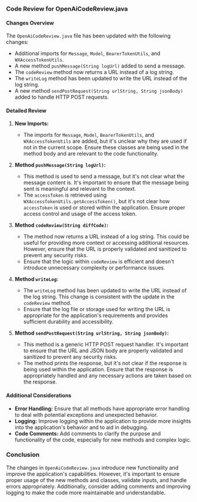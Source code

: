 ### Code Review for OpenAiCodeReview.java

#### Changes Overview
The `OpenAiCodeReview.java` file has been updated with the following changes:
- Additional imports for `Message`, `Model`, `BearerTokenUtils`, and `WXAccessTokenUtils`.
- A new method `pushMessage(String logUrl)` added to send a message.
- The `codeReview` method now returns a URL instead of a log string.
- The `writeLog` method has been updated to write the URL instead of the log string.
- A new method `sendPostRequest(String urlString, String jsonBody)` added to handle HTTP POST requests.

#### Detailed Review

1. **New Imports:**
   - The imports for `Message`, `Model`, `BearerTokenUtils`, and `WXAccessTokenUtils` are added, but it's unclear why they are used if not in the current scope. Ensure these classes are being used in the method body and are relevant to the code functionality.

2. **Method `pushMessage(String logUrl)`:**
   - This method is used to send a message, but it's not clear what the message content is. It's important to ensure that the message being sent is meaningful and relevant to the context.
   - The `accessToken` is retrieved using `WXAccessTokenUtils.getAccessToken()`, but it's not clear how `accessToken` is used or stored within the application. Ensure proper access control and usage of the access token.

3. **Method `codeReview(String diffCode)`:**
   - The method now returns a URL instead of a log string. This could be useful for providing more context or accessing additional resources. However, ensure that the URL is properly validated and sanitized to prevent any security risks.
   - Ensure that the logic within `codeReview` is efficient and doesn't introduce unnecessary complexity or performance issues.

4. **Method `writeLog`:**
   - The `writeLog` method has been updated to write the URL instead of the log string. This change is consistent with the update in the `codeReview` method.
   - Ensure that the log file or storage used for writing the URL is appropriate for the application's requirements and provides sufficient durability and accessibility.

5. **Method `sendPostRequest(String urlString, String jsonBody)`:**
   - This method is a generic HTTP POST request handler. It's important to ensure that the URL and JSON body are properly validated and sanitized to prevent any security risks.
   - The method prints the response, but it's not clear if the response is being used within the application. Ensure that the response is appropriately handled and any necessary actions are taken based on the response.

#### Additional Considerations
- **Error Handling:** Ensure that all methods have appropriate error handling to deal with potential exceptions and unexpected behavior.
- **Logging:** Improve logging within the application to provide more insights into the application's behavior and to aid in debugging.
- **Code Comments:** Add comments to clarify the purpose and functionality of the code, especially for new methods and complex logic.

### Conclusion
The changes in `OpenAiCodeReview.java` introduce new functionality and improve the application's capabilities. However, it's important to ensure proper usage of the new methods and classes, validate inputs, and handle errors appropriately. Additionally, consider adding comments and improving logging to make the code more maintainable and understandable.